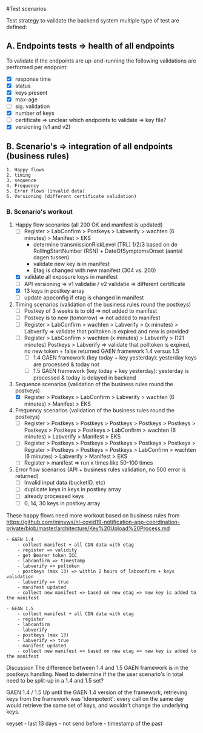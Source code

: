 #Test scenarios

Test strategy to validate the backend system multiple type of test are defined:
## A. Endpoints tests => health of all endpoints
To validate if the endpoints are up-and-running the following validations are performed per endpoint:
- [x] response time
- [x] status
- [x] keys present
- [x] max-age
- [ ] sig. validation
- [x] number of keys
- [ ] certificate => unclear which endpoints to validate => key file?
- [x] versioning (v1 and v2)

## B. Scenario's => integration of all endpoints (business rules)
	1. Happy flows
	2. timing
	3. sequence
	4. Frequency
	5. Error flows (invalid data)
	6. Versioning (different certificate validation)

### B. Scenario's workout

1. Happy flow scenarios (all 200 OK and manifest is updated)
    - [ ] Register > LabConfirm > Postkeys > Labverify > wachten (6 minutes) > Manifest > EKS
      * determine transmissionRiskLevel (TRL) 1/2/3 based on de RollingStartNumber (RSN) + DateOfSymptomsOnset (aantal dagen tussen)
	  * validate new key is in manifest
	  * Etag is changed with new manifest (304 vs. 200)  
    - [x] validate all exposure keys in manifest 
    - [ ] API versioning => v1 validatie / v2 validatie => different certificate
    - [x] 13 keys in postkey array
    - [ ] update appconfig if etag is changed in manifest

2. Timing scenarios (validation of the business rules round the postkeys)
    - [ ] Postkey of 3 weeks is to old => not added to manifest
    - [ ] Postkey is to new (tomorrow) => not added to manifest
	- [ ] Register > LabConfirm > wachten > Labverify > (x minutes) > Labverify => validate that polltoken is expired and new is provided
	- [ ] Register > LabConfirm > wachten (x minutes) > Labverify > (121 minutes) Postkeys > Labverify => validate that polltoken is expired, no new token + false returned
	GAEN framework 1.4 versus 1.5
	    - [ ] 1.4 GAEN framework (key today + key yesterday): yesterday keys are processed & today not
	    - [ ] 1.5 GAEN framework (key today + key yesterday): yesterday is processed & today is delayed in backend

3. Sequence scenarios (validation of the business rules round the postkeys)
	- [x] Register > Postkeys > LabConfirm > Labverify > wachten (6 minutes) > Manifest > EKS

4. Frequency scenarios (validation of the business rules round the postkeys)
	- [ ] Register > Postkeys > Postkeys > Postkeys > Postkeys > Postkeys > Postkeys > Postkeys > Postkeys > LabConfirm > wachten (6 minutes) > Labverify > Manifest > EKS
	- [ ] Register > Postkeys > Postkeys > Postkeys > Postkeys > Postkeys > Register > Postkeys > Postkeys > Postkeys > LabConfirm > wachten (6 minutes) > Labverify > Manifest > EKS
	- [ ] Register > manifest => run x times like 50-100 times

5. Error flow scenarios (API + business rules validation, no 500 error is returned)
	- [ ] Invalid input data (bucketID, etc)
	- [ ] duplicate keys in keys in postkey array
	- [ ] already processed keys
	- [ ] 0, 14, 30 keys in postkey array

These happy flows need more workout based on business rules from https://github.com/minvws/nl-covid19-notification-app-coordination-private/blob/master/architecture/Key%20Upload%20Process.md

	- GAEN 1.4
		- collect manifest + all CDN data with etag
		- register => validity
		- get Bearer token ICC
		- labconfirm => timestamp
		- labverify => poltoken
		- postkeys (max 13) => within 2 hours of labconfirm + keys validation
		- labverify => true
		- manifest updated
		- collect new manifest => based on new etag => new key is added to the manifest

	- GEAN 1.5
		- collect manifest + all CDN data with etag
		- register
		- labconfirm
		- labverify
		- postkeys (max 13)
		- labverify => true
		- manifest updated
		- collect new manifest => based on new etag => new key is added to the manifest


Discussion
The difference between 1.4 and 1.5 GAEN framework is in the postkeys handling. Need to determine if the the user scenario's in
total need to be split-up in a 1.4 and 1.5 set?

GAEN 1.4 / 1.5
Up until the GAEN 1.4 version of the framework, retrieving keys from the framework was
'idempotent': every call on the same day would retrieve the same set of keys, and wouldn't change the underlying keys.

keyset
	- last 13 days
	- not send before
	- timestamp of the past